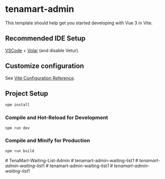 # tenamart-admin

This template should help get you started developing with Vue 3 in Vite.

## Recommended IDE Setup

[VSCode](https://code.visualstudio.com/) + [Volar](https://marketplace.visualstudio.com/items?itemName=Vue.volar) (and disable Vetur).

## Customize configuration

See [Vite Configuration Reference](https://vite.dev/config/).

## Project Setup

```sh
npm install
```

### Compile and Hot-Reload for Development

```sh
npm run dev
```

### Compile and Minify for Production

```sh
npm run build
```
#   T e n a M a r t - W a i t i n g - L i s t - A d m i n  
 #   t e n a m a r t - a d m i n - w a i t i n g - l i s t _ 1  
 #   t e n a m a r t - a d m i n - w a i t i n g - l i s t _ 1  
 #   t e n a m a r t - a d m i n - w a i t i n g - l i s t _ 1  
 #   t e n a m a r t - a d m i n - w a i t i n g - l i s t _ 1  
 